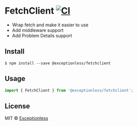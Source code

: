 <!-- deno-fmt-ignore-file -->
# FetchClient [![CI](https://github.com/exceptionless/fetchclient/workflows/CI/badge.svg)](https://github.com/exceptionless/fetchclient/actions?query=workflow%3ACI)

* Wrap fetch and make it easier to use
* Add middleware support
* Add Problem Details support

## Install

```
$ npm install --save @exceptionless/fetchclient
```

## Usage

```ts
import { FetchClient } from '@exceptionless/fetchclient';
```

## License

MIT © [Exceptionless](https://exceptionless.com)
